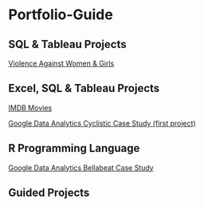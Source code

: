 # Portfolio-Guide

<h2> SQL & Tableau Projects </h2>


<a href="https://github.com/Dimitra-Nikoloutsou/Violence-Against-Women-Girls.git">Violence Against Women & Girls</a>



<h2> Excel, SQL & Tableau Projects </h2>

<a href="https://github.com/Dimitra-Nikoloutsou/IMDB-Movies.git">IMDB Movies</a>

<a href="https://github.com/Dimitra-Nikoloutsou/Google_Data_Analytics_Cyclistic_Case_Study_first-project.git">Google Data Analytics Cyclistic Case Study (first project)</a>

<h2> R Programming Language </h2>

<a href="https://github.com/Dimitra-Nikoloutsou/Google_Data_Analytics_Bellabeat_Case_Study.git">Google Data Analytics Bellabeat Case Study</a>

<h2> Guided Projects </h2>


